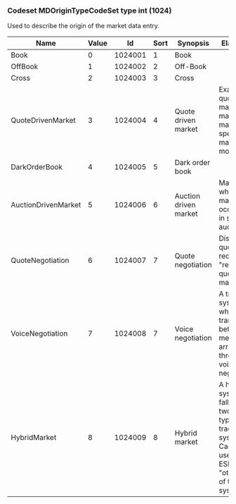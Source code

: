 ### Codeset MDOriginTypeCodeSet type int (1024)

Used to describe the origin of the market data entry.

| Name                | Value | Id      | Sort | Synopsis              | Elaboration                                                                                                                        |
|---------------------|-------|---------|------|-----------------------|-------------------------------------------------------------------------------------------------------------------------------|
| Book                | 0     | 1024001 | 1    | Book                  |                                                                                                                                |
| OffBook             | 1     | 1024002 | 2    | Off-Book              |                                                                                                                                |
| Cross               | 2     | 1024003 | 3    | Cross                 |                                                                                                                                |
| QuoteDrivenMarket   | 3     | 1024004 | 4    | Quote driven market   | Examples for quote driven markets are market maker or specialist market models.                                                    |
| DarkOrderBook       | 4     | 1024005 | 5    | Dark order book       |                                                                                                                                |
| AuctionDrivenMarket | 5     | 1024006 | 6    | Auction driven market | Markets where matching occurs only in scheduled auctions.                                                                          |
| QuoteNegotiation    | 6     | 1024007 | 7    | Quote negotiation     | Discretionary quoting on request or "request for quote" market.                                                                    |
| VoiceNegotiation    | 7     | 1024008 | 7    | Voice negotiation     | A trading system where transactions between members are arranged through voice negotiation.                                        |
| HybridMarket        | 8     | 1024009 | 8    | Hybrid market         | A hybrid system falling into two or more types of trading systems. Can also be used for ESMA RTS 1 "other type of trading system". |

